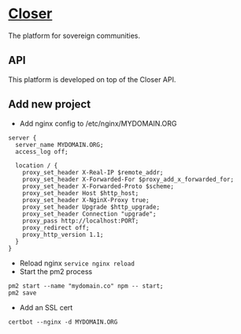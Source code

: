 # [Closer](https://closer.earth)

The platform for sovereign communities.

## API

This platform is developed on top of the Closer API.


## Add new project

* Add nginx config to /etc/nginx/MYDOMAIN.ORG
```
server {
  server_name MYDOMAIN.ORG;
  access_log off;

  location / {
    proxy_set_header X-Real-IP $remote_addr;
    proxy_set_header X-Forwarded-For $proxy_add_x_forwarded_for;
    proxy_set_header X-Forwarded-Proto $scheme;
    proxy_set_header Host $http_host;
    proxy_set_header X-NginX-Proxy true;
    proxy_set_header Upgrade $http_upgrade;
    proxy_set_header Connection "upgrade";
    proxy_pass http://localhost:PORT;
    proxy_redirect off;
    proxy_http_version 1.1;
  }
}
```
* Reload nginx `service nginx reload`
* Start the pm2 process
```
pm2 start --name "mydomain.co" npm -- start;
pm2 save
```
* Add an SSL cert
```
certbot --nginx -d MYDOMAIN.ORG
```
